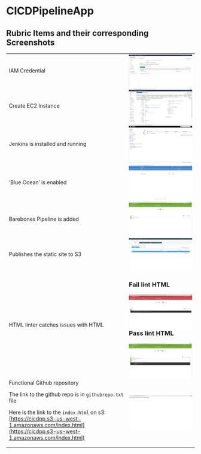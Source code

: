 # CICDPipelineApp

## Rubric Items and their corresponding Screenshots

<table>

<tr>
<td>
    IAM Credential
</td>


<td>
    <img src="./screenshots/IAMUser.png"
     alt="Markdown Monster icon"
     style="float: left; margin-right: 10px;" />
</td>
</tr>

<tr>
<td>
    Create EC2 Instance
</td>


<td>
    <img src="./screenshots/EC2.png"
     alt="Markdown Monster icon"
     style="float: left; margin-right: 10px;" />
</td>
</tr>

<tr>
<td>
    Jenkins is installed and running
</td>


<td>
    <img src="./screenshots/jenkins_with_blue_ocean.png"
     alt="Markdown Monster icon"
     style="float: left; margin-right: 10px;" />
</td>
</tr>

<tr>
<td>
    ‘Blue Ocean’ is enabled
</td>


<td>
    <img src="./screenshots/blue_ocean.png"
     alt="Markdown Monster icon"
     style="float: left; margin-right: 10px;" />
</td>
</tr>

<tr>
<td>
    Barebones Pipeline is added
</td>


<td>
    <img src="./screenshots/pipeline_1_stage.png"
     alt="Markdown Monster icon"
     style="float: left; margin-right: 10px;" />
</td>
</tr>

<tr>
<td>
    Publishes the static site to S3
</td>


<td>
    <img src="./screenshots/s3_bucket.png"
     alt="Markdown Monster icon"
     style="float: left; margin-right: 10px;" />
</td>
</tr>

<tr>
<td>
    HTML linter catches issues with HTML
</td>


<td>
    <h3> Fail lint HTML </h3>
    <img src="./screenshots/screenshot-05.png"
     alt="Markdown Monster icon"
     style="float: left; margin-right: 10px;" /><br/><br/><br/>
    <h3> Pass lint HTML </h3>
    <img src="./screenshots/screenshot-06.png"
     alt="Markdown Monster icon"
     style="float: left; margin-right: 10px;" />

</td>
</tr>

<tr>
<td>
    Functional Github repository

The link to the github repo is in `githubrepo.txt` file

Here is the link to the `index.html` on s3: 
[https://cicdpp.s3-us-west-1.amazonaws.com/index.html](https://cicdpp.s3-us-west-1.amazonaws.com/index.html)
</td>


<td>
    <img src="./screenshots/screenshot-04.png"
     alt="Markdown Monster icon"
     style="float: left; margin-right: 10px;" />
</td>
</tr>





</table>